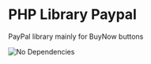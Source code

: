 # PHP Library Paypal

PayPal library mainly for BuyNow buttons

![No Dependencies](https://img.shields.io/badge/no-dependencies-success.svg)
